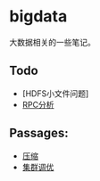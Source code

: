 # bigdata
大数据相关的一些笔记。

## Todo
- [HDFS小文件问题]
- [RPC分析](java/rpc.md)

## Passages:

- [压缩](hadoop/hdfs/压缩.md)
- [集群调优](hadoop/hdfs/tune.md)

